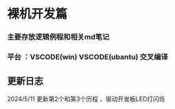 # 裸机开发篇
### 主要存放逻辑例程和相关md笔记
### 平台 ：VSCODE(win) VSCODE(ubantu) 交叉编译

## 更新日志
2024/5/11 更新第2个和第3个历程 ，驱动开发板LED灯闪烁
